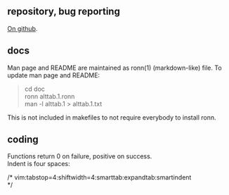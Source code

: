 
repository, bug reporting
-------------------------

[On github](https://github.com/sagb/alttab).

docs
----

Man page and README are maintained as ronn(1) (markdown-like) file.
To update man page and README:

> cd doc  
> ronn alttab.1.ronn  
> man -l alttab.1 > alttab.1.txt

This is not included in makefiles to not require everybody 
to install ronn.

coding
------

Functions return 0 on failure, positive on success.  
Indent is four spaces:

/* vim:tabstop=4:shiftwidth=4:smarttab:expandtab:smartindent  
*/

